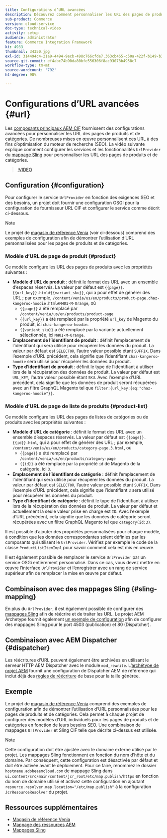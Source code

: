 ```yaml
---
title: Configurations d’URL avancées
description: Découvrez comment personnaliser les URL des pages de produits et de catégories. Cela permet aux implémentations d’optimiser les URL pour les moteurs de recherche et de promouvoir la découverte.
sub-product: Commerce
version: cloud-service
doc-type: technical-video
activity: setup
audience: administrator
feature: Commerce Integration Framework
kt: 4933
thumbnail: 34350.jpg
exl-id: 314494c4-21a9-4494-9ecb-498c766cfde7,363cb465-c50a-422f-b149-b3f41c2ebc0f
source-git-commit: ef4abc74b90da80bfe556306f8ac93078b4958c7
workflow-type: tm+mt
source-wordcount: '792'
ht-degree: 98%

---
```


# Configurations d’URL avancées {#url}

Les [composants principaux AEM CIF](https://github.com/adobe/aem-core-cif-components) fournissent des configurations avancées pour personnaliser les URL des pages de produits et de catégories. De nombreuses mises en œuvre personnalisent ces URL à des fins d’optimisation du moteur de recherche (SEO). La vidéo suivante explique comment configurer les services et les fonctionnalités `UrlProvider` du [mappage Sling](https://sling.apache.org/documentation/the-sling-engine/mappings-for-resource-resolution.html) pour personnaliser les URL des pages de produits et de catégories.

>[!VIDEO](https://video.tv.adobe.com/v/34350/?quality=12)

## Configuration {#configuration}

Pour configurer le service `UrlProvider` en fonction des exigences SEO et des besoins, un projet doit fournir une configuration OSGI pour la configuration de fournisseur URL CIF et configurer le service comme décrit ci-dessous.

>[!NOTE]
>
> Le projet de [magasin de référence Venia](https://github.com/adobe/aem-cif-guides-venia) (voir ci-dessous) comprend des exemples de configuration afin de démontrer l’utilisation d’URL personnalisées pour les pages de produits et de catégories.

### Modèle d’URL de page de produit {#product}

Ce modèle configure les URL des pages de produits avec les propriétés suivantes :

* **Modèle d’URL de produit** : définit le format des URL avec un ensemble d’espaces réservés. La valeur par défaut est `{{page}}.{{url_key}}.html#{{variant_sku}}`, qui a pour effet de générer des URL ; par exemple, `/content/venia/us/en/products/product-page.chaz-kangeroo-hoodie.html#MH01-M-Orange`, où
   * `{{page}}` a été remplacé par `/content/venia/us/en/products/product-page`
   * `{{url_key}}` a été remplacé par la propriété `url_key` de Magento du produit, ici `chaz-kangeroo-hoodie`.
   * `{{variant_sku}}` a été remplacé par la variante actuellement sélectionnée, ici `MH01-M-Orange`.
* **Emplacement de l’identifiant de produit** : définit l’emplacement de l’identifiant qui sera utilisé pour récupérer les données du produit. La valeur par défaut est `SELECTOR`, l’autre valeur possible étant `SUFFIX`. Dans l’exemple d’URL précédent, cela signifie que l’identifiant `chaz-kangeroo-hoodie` sera utilisé pour récupérer les données du produit.
* **Type d’identifiant de produit** : définit le type de l’identifiant à utiliser lors de la récupération des données de produit. La valeur par défaut est `URL_KEY`, l’autre valeur possible étant `SKU`. Avec l’exemple d’URL précédent, cela signifie que les données de produit seront récupérées avec un filtre GraphQL Magento tel que `filter:{url_key:{eq:"chaz-kangeroo-hoodie"}}`.

### Modèle d’URL de page de liste de produits {#product-list}

Ce modèle configure les URL des pages de listes de catégories ou de produits avec les propriétés suivantes :

* **Modèle d’URL de catégorie** : définit le format des URL avec un ensemble d’espaces réservés. La valeur par défaut est `{{page}}.{{id}}.html`, qui a pour effet de générer des URL ; par exemple, `/content/venia/us/en/products/category-page.3.html`, où
   * `{{page}}` a été remplacé par `/content/venia/us/en/products/category-page`
   * `{{id}}` a été remplacé par la propriété `id` de Magento de la catégorie, ici `3`.
* **Emplacement de l’identifiant de catégorie** : définit l’emplacement de l’identifiant qui sera utilisé pour récupérer les données du produit. La valeur par défaut est `SELECTOR`, l’autre valeur possible étant `SUFFIX`. Dans l’exemple d’URL précédent, cela signifie que l’identifiant `3` sera utilisé pour récupérer les données du produit.
* **Type d’identifiant de catégorie** : définit le type de l’identifiant à utiliser lors de la récupération des données de produit. La valeur par défaut et actuellement la seule valeur prise en charge est `ID`. Avec l’exemple d’URL précédent, cela signifie que les données de catégorie seront récupérées avec un filtre GraphQL Magento tel que `category(id:3)`.

Il est possible d’ajouter des propriétés personnalisées pour chaque modèle, à condition que les données correspondantes soient définies par les composants qui utilisent le `UrlProvider`. Vérifiez par exemple le code de la classe `ProductListItemImpl` pour savoir comment cela est mis en œuvre.

Il est également possible de remplacer le service `UrlProvider` par un service OSGi entièrement personnalisé. Dans ce cas, vous devez mettre en œuvre l’interface `UrlProvider` et l’enregistrer avec un rang de service supérieur afin de remplacer la mise en œuvre par défaut.

## Combinaison avec des mappages Sling {#sling-mapping}

En plus du `UrlProvider`, il est également possible de configurer des [mappages Sling](https://sling.apache.org/documentation/the-sling-engine/mappings-for-resource-resolution.html) afin de réécrire et de traiter les URL. Le projet AEM Archetype fournit également [un exemple de configuration](https://github.com/adobe/aem-cif-project-archetype/tree/master/src/main/archetype/samplecontent/src/main/content/jcr_root/etc/map.publish) afin de configurer des mappages Sling pour le port 4503 (publication) et 80 (Dispatcher).

## Combinaison avec AEM Dispatcher {#dispatcher}

Les réécritures d’URL peuvent également être archivées en utilisant le serveur HTTP AEM Dispatcher avec le module `mod_rewrite`. L’[archétype de projet AEM](https://github.com/adobe/aem-project-archetype) fournit une configuration de Dispatcher AEM de référence qui inclut déjà des [règles de réécriture](https://github.com/adobe/aem-project-archetype/tree/master/src/main/archetype/dispatcher.cloud) de base pour la taille générée.

## Exemple

Le projet de [magasin de référence Venia](https://github.com/adobe/aem-cif-guides-venia) comprend des exemples de configuration afin de démontrer l’utilisation d’URL personnalisées pour les pages de produits et de catégories. Cela permet à chaque projet de configurer des modèles d’URL individuels pour les pages de produits et de catégories en fonction de leurs besoins SEO. Une combinaison de mappages `UrlProvider` et Sling CIF telle que décrite ci-dessus est utilisée.

>[!NOTE]
>
>Cette configuration doit être ajustée avec le domaine externe utilisé par le projet. Les mappages Sling fonctionnent en fonction du nom d’hôte et du domaine. Par conséquent, cette configuration est désactivée par défaut et doit être activée avant le déploiement. Pour ce faire, renommez le dossier `hostname.adobeaemcloud.com` de mappage Sling dans `ui.content/src/main/content/jcr_root/etc/map.publish/https` en fonction du nom de domaine utilisé et activez cette configuration en ajoutant `resource.resolver.map.location="/etc/map.publish"` à la configuration `JcrResourceResolver` du projet.

## Ressources supplémentaires

* [Magasin de référence Venia](https://github.com/adobe/aem-cif-guides-venia)
* [Mappage des ressources AEM](https://docs.adobe.com/content/help/fr-FR/experience-manager-65/deploying/configuring/resource-mapping.html)
* [Mappages Sling](https://sling.apache.org/documentation/the-sling-engine/mappings-for-resource-resolution.html)
